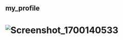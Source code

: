## my_profile
# ![Screenshot_1700140533](https://github.com/Ulrick11/my_profile/assets/110563500/ca05feef-750b-404f-8517-21376e8046cf)
